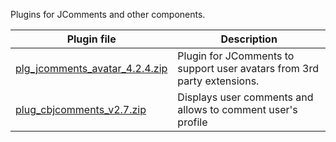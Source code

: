 Plugins for JComments and other components.

| Plugin file | Description |
|-------------|-------------|
| [plg_jcomments_avatar_4.2.4.zip](https://github.com/exstreme/Jcomments-4/raw/master/build/plugins/plg_jcomments_avatar_4.2.4.zip) | Plugin for JComments to support user avatars from 3rd party extensions. |
| [plug_cbjcomments_v2.7.zip](https://github.com/exstreme/Jcomments-4/raw/master/build/plugins/plug_cbjcomments_v2.7.zip)           | Displays user comments and allows to comment user's profile |
